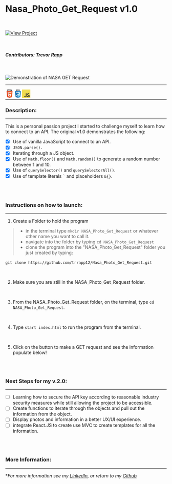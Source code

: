 ﻿# Nasa_Photo_Get_Request v1.0

<br>

[![View Project](https://user-images.githubusercontent.com/11747875/141830030-bb37c7b2-7c74-43fa-b705-779189b9f380.png)](https://trrapp12.github.io/Nasa_Photo_Get_Request/)

<br>

##### Contributors: Trevor Rapp

<br>

![Demonstration of NASA GET Request](https://user-images.githubusercontent.com/11747875/132109236-83104e87-99e6-486f-af38-84682156f35f.gif)

---

<img align="left" alt="HTML5" width="26px" src="https://raw.githubusercontent.com/github/explore/80688e429a7d4ef2fca1e82350fe8e3517d3494d/topics/html/html.png" />
<img align="left" alt="CSS3" width="26px" src="https://raw.githubusercontent.com/github/explore/80688e429a7d4ef2fca1e82350fe8e3517d3494d/topics/css/css.png" />
<img align="left" alt="JavaScript" width="26px" src="https://raw.githubusercontent.com/github/explore/80688e429a7d4ef2fca1e82350fe8e3517d3494d/topics/javascript/javascript.png" />
<br>

---

### Description:
---

This is a personal passion project I started to challenge myself to learn how to connect to an API.  The original v1.0 demonstrates the following:

- [x] Use of vanilla JavaScript to connect to an API.
- [x] ```JSON.parse().```
- [x] Iterating through a JS object.
- [x] Use of ```Math.floor()``` and ```Math.random()``` to generate a random number between 1 and 10.
- [x] Use of ```querySelector()``` and ```querySelectorAll()```.
- [x] Use of template literals `` ` ``  and placeholders `&{}`.

<br/>
<br/>

### Instructions on how to launch:
---

1. Create a Folder to hold the program
 > - in the terminal type `mkdir NASA_Photo_Get_Request` or whatever other name you want to call it. 
 > - navigate into the folder by typing `cd NASA_Photo_Get_Request`
 > - clone the program into the "NASA_Photo_Get_Request" folder you just created by typing: 
 
 ```
 git clone https://github.com/trrapp12/Nasa_Photo_Get_Request.git
 ```
  <br/>
  
2. Make sure you are still in the NASA_Photo_Get_Request folder.
 <br/>
 
3. From the NASA_Photo_Get_Request folder, on the terminal, type `cd NASA_Photo_Get_Request`. 
<br/>

4. Type `start index.html` to run the program from the terminal. 
<br/>

5. Click on the button to make a GET request and see the information populate below!

<br/>
<br/>


### Next Steps for my v.2.0:
---
- [ ] Learning how to secure the API key according to reasonable industry security measures while still allowing the project to be accessible.
- [ ] Create functions to iterate through the objects and pull out the information from the object.
- [ ] Display photos and information in a better UX/UI experience.
- [ ] integrate React.JS to create use MVC to create templates for all the information.

<br/>
<br/>

### More Information:
---

\**For more information see my [LinkedIn](https://www.linkedin.com/in/trevor-rapp-042a1037), or return to my [Github](https://github.com/trrapp12)*



